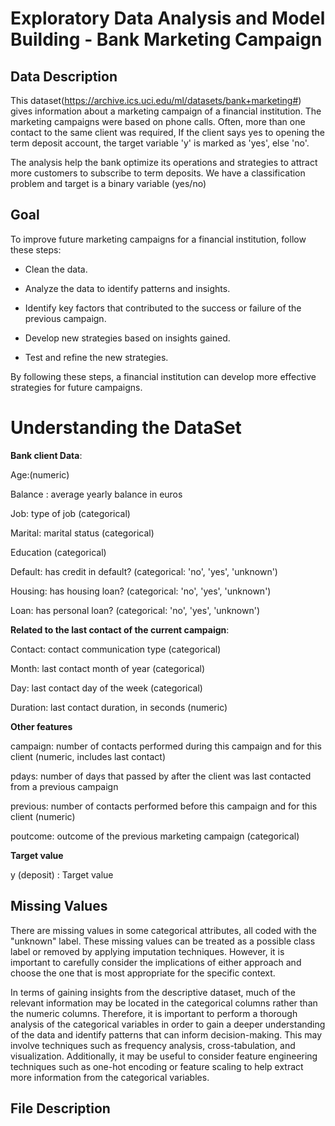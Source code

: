 # Exploratory Data Analysis and Model Building - Bank Marketing Campaign

## **Data Description**

This dataset(https://archive.ics.uci.edu/ml/datasets/bank+marketing#) gives information about a marketing campaign of a financial institution. 
The marketing campaigns were based on phone calls. Often, more than one contact to the same client was required, If the client says yes to opening the term deposit account, the target variable 'y' is marked as 'yes', else 'no'.

The analysis help the bank optimize its operations and strategies to attract more customers to subscribe to term deposits.
We have a classification problem and target is a binary variable (yes/no)

## **Goal**  

To improve future marketing campaigns for a financial institution, follow these steps:

- Clean the data.


- Analyze the data to identify patterns and insights.


- Identify key factors that contributed to the success or failure of the previous campaign.


- Develop new strategies based on insights gained.


- Test and refine the new strategies.


By following these steps, a financial institution can develop more effective strategies for future campaigns.


# Understanding the DataSet

**Bank client Data**:

Age:(numeric)

Balance : average yearly balance in euros

Job: type of job (categorical)

Marital: marital status (categorical)

Education (categorical)

Default: has credit in default? (categorical: 'no', 'yes', 'unknown')

Housing: has housing loan? (categorical: 'no', 'yes', 'unknown')

Loan: has personal loan? (categorical: 'no', 'yes', 'unknown')

**Related to the last contact of the current campaign**:

Contact: contact communication type (categorical)

Month: last contact month of year (categorical)

Day: last contact day of the week (categorical)

Duration: last contact duration, in seconds (numeric)

**Other features**

campaign: number of contacts performed during this campaign and for this client (numeric, includes last contact)

pdays: number of days that passed by after the client was last contacted from a previous campaign 

previous: number of contacts performed before this campaign and for this client (numeric)

poutcome: outcome of the previous marketing campaign (categorical)

**Target value**

y (deposit) : Target value

## **Missing Values**

There are missing values in some categorical attributes, all coded with the "unknown" label. These missing values can be treated as a possible class label or removed by applying imputation techniques. However, it is important to carefully consider the implications of either approach and choose the one that is most appropriate for the specific context.

In terms of gaining insights from the descriptive dataset, much of the relevant information may be located in the categorical columns rather than the numeric columns. Therefore, it is important to perform a thorough analysis of the categorical variables in order to gain a deeper understanding of the data and identify patterns that can inform decision-making. This may involve techniques such as frequency analysis, cross-tabulation, and visualization. Additionally, it may be useful to consider feature engineering techniques such as one-hot encoding or feature scaling to help extract more information from the categorical variables.
 
 
 ## **File Description**
